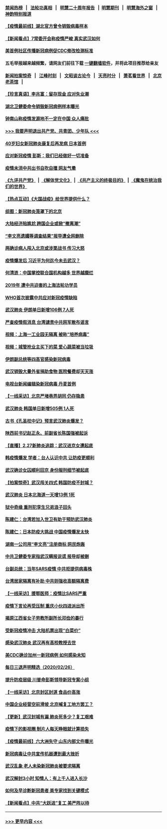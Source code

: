 #### [禁闻热榜](热点新闻.md?=0)  &nbsp;&nbsp;|&nbsp;&nbsp; [法轮功真相](https://github.com/gfw-breaker/truth/blob/master/README.md?=0) &nbsp;&nbsp;|&nbsp;&nbsp; [明慧二十周年报告](https://github.com/gfw-breaker/mh-reports/blob/master/README.md?=0) &nbsp;&nbsp;|&nbsp;&nbsp;[明慧期刊](https://github.com/gfw-breaker/mh-qikan) &nbsp;&nbsp;|&nbsp;&nbsp; [明慧海外之窗](https://github.com/gfw-breaker/mh-news/blob/master/README.md?=0) &nbsp;&nbsp;|&nbsp;&nbsp; [神韵特别报道](https://github.com/gfw-breaker/mh-news/blob/master/shenyun.md?=0)
#### [【疫情最前线】湖北官方曾令销毁病毒样本](../pages/nsc413/n11901518.md?t=02280902) 
#### [【新闻看点】7常委开会称疫情严峻 真实武汉如何](../pages/nsc413/n11900820.md?t=02280902) 
#### [美首例社区传播新冠病例促CDC修改检测标准](../pages/nsc413/n11901490.md?t=02280902) 
#### 五毛举报越来越频繁，请网友们前往下载 [一键翻墙软件](https://github.com/gfw-breaker/ssr-accounts)，并将此项目推荐给亲友
#### [新闻拍案惊奇](https://github.com/gfw-breaker/banned-news/blob/master/pages/link4.md) &nbsp;&nbsp;|&nbsp;&nbsp; [江峰时刻](https://github.com/gfw-breaker/banned-news/blob/master/pages/link4.md) &nbsp;&nbsp;|&nbsp;&nbsp; [文昭谈古论今](https://github.com/gfw-breaker/banned-news/blob/master/pages/link4.md) &nbsp;&nbsp;|&nbsp;&nbsp; [天亮时分](https://github.com/gfw-breaker/banned-news/blob/master/pages/link4.md) &nbsp;&nbsp;|&nbsp;&nbsp; [萧茗看世界](https://github.com/gfw-breaker/banned-news/blob/master/pages/link4.md) &nbsp;&nbsp;|&nbsp;&nbsp; [北京老茶馆](https://github.com/gfw-breaker/banned-news/blob/master/pages/link4.md) &nbsp;&nbsp;|&nbsp;&nbsp; 
#### [【珍言真语】李兆富：留存现金 应对失业潮](../pages/nsc413/n11901448.md?t=02280902) 
#### [湖北卫健委命令销毁新冠病例样本曝光](../pages/nsc413/n11901107.md?t=02280902) 
#### [钟南山称疫情发源地不一定在中国 众人痛批](../pages/nsc413/n11901257.md?t=02280902) 
#### [>>> 我要声明退出共产党、共青团、少年队 <<<](https://github.com/begood0513/goodnews/blob/master/quit/letter.md) 
#### [40岁妇女新冠肺炎康复后再发病 日本首例](../pages/nsc413/n11901341.md?t=02280902) 
#### [应对新冠疫情 彭斯：我们已经做好一切准备](../pages/nsc413/n11901268.md?t=02280902) 
#### [疫情未消中共出书自吹自擂 网友气晕](../pages/nsc413/n11901300.md?t=02280902) 
#### [《九评共产党》](https://github.com/begood0513/9ping.md/blob/master/README.md) &nbsp;|&nbsp; [《解体党文化》](../../../../jtdwh.md/blob/master/README.md)  &nbsp;|&nbsp; [《共产主义的终极目的》](../../../../gczydzjmd.md/blob/master/README.md) &nbsp;|&nbsp; [《魔鬼在统治我们的世界》](../../../../mgztzwmdsj.md/blob/master/README.md) 
#### [【热点互动】《大国战疫》给世界提供什么？](../pages/nsc413/n11901312.md?t=02280902) 
#### [组图：新冠肺炎笼罩下的北京](../pages/nsc413/n11901202.md?t=02280902) 
#### [大陆经济陷尴尬 跨国企业或掀“撤离潮”](../pages/nsc413/n11901126.md?t=02280902) 
#### [“李文亮遗孀等调查结果”报导遭全网删除](../pages/nsc413/n11901150.md?t=02280902) 
#### [两确诊病人闯入北京或涉栗战书 传习大怒](../pages/nsc413/n11901180.md?t=02280902) 
#### [疫情爆发后 习近平为何迄今未去武汉？](../pages/nsc413/n11900728.md?t=02280902) 
#### [何清涟：中国掌控联合国机构越多 世界越糜烂](../pages/nsc413/n11901020.md?t=02280902) 
#### [2019年 遭中共迫害的上海法轮功学员](../pages/nsc413/n11900714.md?t=02280902) 
#### [WHO首次披露中共应对新冠疫情缺陷](../pages/nsc413/n11900978.md?t=02280902) 
#### [武汉肺炎 伊朗单日新增106例 7人死](../pages/nsc413/n11900839.md?t=02280902) 
#### [严查疫情假消息 台湾谴责中共网军散布谣言](../pages/nsc413/n11900739.md?t=02280902) 
#### [视频：上海一工业园无隔离 被称“培养病毒”](../pages/nsc413/n11900765.md?t=02280902) 
#### [视频：城管抢业主买下的菜 爱心蔬菜被当垃圾](../pages/nsc413/n11900620.md?t=02280902) 
#### [伊朗副总统等四高官感染新冠病毒](../pages/nsc413/n11900818.md?t=02280902) 
#### [武汉销毁大量外省捐助食物 医院餐费却天天涨](../pages/nsc413/n11900633.md?t=02280902) 
#### [电视台新闻编辑染新冠病毒 丹麦首例](../pages/nsc413/n11900794.md?t=02280902) 
#### [【一线采访】北京严堵巷弄胡同 仍存隐患](../pages/nsc413/n11900723.md?t=02280902) 
#### [武汉肺炎 韩国单日新增505例 1人死](../pages/nsc413/n11900450.md?t=02280902) 
#### [古书《孔圣枕中记》预言武汉肺炎爆发？](../pages/nsc413/n11899892.md?t=02280902) 
#### [陕西前书记赵正永、前副省长陈国强被起诉](../pages/nsc413/n11900182.md?t=02280902) 
#### [【直播】2.27新肺炎追踪：武汉进京女遭起底](../pages/nsc413/n11900415.md?t=02280902) 
#### [韩疫情爆发 学者：台人认识中共 让防疫更顺利](../pages/nsc413/n11900509.md?t=02280902) 
#### [武汉确诊女囚顺利回京 身份服刑细节被起底](../pages/nsc413/n11900305.md?t=02280902) 
#### [【拍案惊奇】武汉闯关四式 韩国防疫不封城？](../pages/nsc413/n11899370.md?t=02280902) 
#### [武汉肺炎 日本北海道一天增13例 1死](../pages/nsc413/n11900329.md?t=02280902) 
#### [狱中奇缘  重刑犯孪生兄弟浪子回头](../pages/nsc413/n11898373.md?t=02280902) 
#### [陈建仁：台湾若加入世卫有助于预防武汉肺炎](../pages/nsc413/n11899571.md?t=02280902) 
#### [陈建仁：日本防疫大挑战 中国疫情爆发太快](../pages/nsc413/n11900169.md?t=02280902) 
#### [湖南一公司用“李文亮”注册商标 网民炮轰](../pages/nsc413/n11899932.md?t=02280902) 
#### [中共卫健委专家指武汉瞒报说谎 报导却被删](../pages/nsc413/n11899565.md?t=02280902) 
#### [台副总统：当年SARS疫情 中共拒提供病毒株](../pages/nsc413/n11899641.md?t=02280902) 
#### [台湾居家隔离有补助 中共则强收高额隔离费](../pages/nsc413/n11899333.md?t=02280902) 
#### [【一线采访】援鄂医师：疫情比SARS严重](../pages/nsc413/n11899583.md?t=02280902) 
#### [疫情下言论再受压制 重庆小伙四进派出所](../pages/nsc413/n11899264.md?t=02280902) 
#### [揭原江西省女子劳教所副所长邓俭的暴行](../pages/nsc413/n11898252.md?t=02280902) 
#### [受新冠疫情冲击 大陆机票出现“白菜价”](../pages/nsc413/n11899112.md?t=02280902) 
#### [感染武汉肺炎 武汉再有高校教授去世](../pages/nsc413/n11897445.md?t=02280902) 
#### [美CDC确诊加州一新冠病例 如何感染未知](../pages/nsc413/n11899165.md?t=02280902) 
#### [每日三退声明精选（2020/02/26）](../pages/nsc413/n11899235.md?t=02280902) 
#### [提升防疫层级 川普命彭斯领导新冠专案小组](../pages/nsc413/n11898934.md?t=02280902) 
#### [【一线采访】北京封区封道 食品价高涨](../pages/nsc413/n11898771.md?t=02280902) 
#### [中国企业经营空前滑坡 北京喊复工地方罢工？](../pages/nsc413/n11898503.md?t=02280902) 
#### [【更新】武汉封城有漏 肺炎死多少？复工艰难](../pages/nsc413/n11890652.md?t=02280902) 
#### [疫情下的影视圈 制片人每天睁眼就计算损失](../pages/nsc413/n11898270.md?t=02280902) 
#### [【疫情最前线】六大洲失守 山东内部文件曝光](../pages/nsc413/n11898455.md?t=02280902) 
#### [新冠病毒让中共宣传机器遭到最大挫折](../pages/nsc413/n11898739.md?t=02280902) 
#### [武汉乱象 老人未染新冠肺炎被要求隔离](../pages/nsc413/n11898557.md?t=02280902) 
#### [武汉解封3小时 知情人：有上千人进入长沙](../pages/nsc413/n11898505.md?t=02280902) 
#### [如何及早诊断新冠患者 美专家找到关键模式](../pages/nsc413/n11898626.md?t=02280902) 
#### [【新闻看点】中共“大跃进”复工 美严阵以待](../pages/nsc413/n11898221.md?t=02280902) 

----
#### [ >>> 更早内容 <<< ](../indexes/nsc413-earlier.md)
